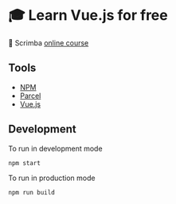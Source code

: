# :mortar_board: Learn Vue.js for free

:link: Scrimba [online course][course]

## Tools

- [NPM](https://www.npmjs.com)
- [Parcel](https://parceljs.org/)
- [Vue.js](https://vuejs.org/)

## Development

To run in development mode

```
npm start
```

To run in production mode

```
npm run build
```

[course]: https://scrimba.com/g/glearnvue
